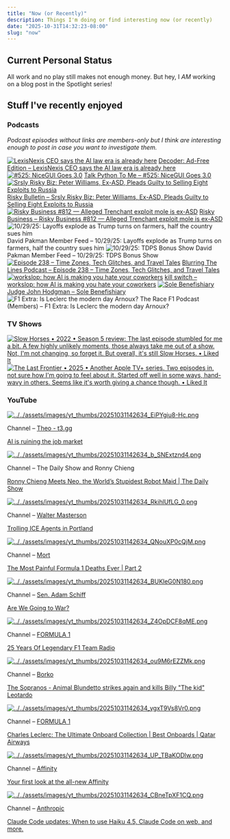 ```yaml
---
title: "Now (or Recently)"
description: Things I'm doing or find interesting now (or recently)
date: "2025-10-31T14:32:23-08:00"
slug: "now"
---
```


## Current Personal Status

All work and no play still makes not enough money. But hey, I *AM* working on a blog post in the Spotlight series!

## Stuff I've recently enjoyed

### Podcasts

*Podcast episodes without links are members-only but I think are interesting enough to post in case you want to investigate them.*
<div class="podcast-episodes">

[![LexisNexis CEO says the AI law era is already here](../../assets/images/oc_artwork/5816356232473643-209e499e-4eb3-4550-bac4-d0cc0e93be57.png)](https://overcast.fm/+BSp8fcfrCs) [Decoder: Ad-Free Edition – LexisNexis CEO says the AI law era is already here](https://overcast.fm/+BSp8fcfrCs)
[![#525: NiceGUI Goes 3.0](../../assets/images/oc_artwork/413709368225097-47de8fc0-fb84-4a06-a815-262857056693.png)](https://overcast.fm/+F4RDfu7Uk) [Talk Python To Me – #525: NiceGUI Goes 3.0](https://overcast.fm/+F4RDfu7Uk)
[![Srsly Risky Biz: Peter Williams, Ex-ASD, Pleads Guilty to Selling Eight Exploits to Russia](../../assets/images/oc_artwork/4031461515378955-1c82f8d9-9caa-46b1-9907-30add3685b83.png)](https://overcast.fm/+5Sl8eMwQs) [Risky Bulletin – Srsly Risky Biz: Peter Williams, Ex-ASD, Pleads Guilty to Selling Eight Exploits to Russia](https://overcast.fm/+5Sl8eMwQs)
[![Risky Business #812 — Alleged Trenchant exploit mole is ex-ASD](../../assets/images/oc_artwork/613329960657261-bc43a00e-8225-47d2-b735-a28b18273af0.png)](https://overcast.fm/+It0gJvYW0) [Risky Business – Risky Business #812 — Alleged Trenchant exploit mole is ex-ASD](https://overcast.fm/+It0gJvYW0)
![10/29/25: Layoffs explode as Trump turns on farmers, half the country sues him](../../assets/images/oc_artwork/5771694601369592-d8bb6315-7971-4a7e-80e8-a1491d474c74.png) David Pakman Member Feed – 10/29/25: Layoffs explode as Trump turns on farmers, half the country sues him
![10/29/25: TDPS Bonus Show](../../assets/images/oc_artwork/5771694906782803-dbbcc54a-6d5a-43f8-8f09-ab488439205e.png) David Pakman Member Feed – 10/29/25: TDPS Bonus Show
[![Episode 238 – Time Zones, Tech Glitches, and Travel Tales](../../assets/images/oc_artwork/470841386343498-dd50375f-87b0-4d3b-822e-f2bfcc2297c4.png)](https://overcast.fm/+GsOk2UHEo) [Blurring The Lines Podcast – Episode 238 – Time Zones, Tech Glitches, and Travel Tales](https://overcast.fm/+GsOk2UHEo)
[![workslop: how AI is making you hate your coworkers](../../assets/images/oc_artwork/3986961224267181-4ddb47de-0c93-40d2-9b33-5dd00614daaa.png)](https://overcast.fm/+4qHr-Bda0) [kill switch – workslop: how AI is making you hate your coworkers](https://overcast.fm/+4qHr-Bda0)
[![Sole Benefishiary](../../assets/images/oc_artwork/1698966169316834-1bc99e8c-a7b3-4658-830d-3ab97358a1e0.png)](https://overcast.fm/+YJM2MB7eI) [Judge John Hodgman – Sole Benefishiary](https://overcast.fm/+YJM2MB7eI)
![F1 Extra: Is Leclerc the modern day Arnoux?](../../assets/images/oc_artwork/5523677053659531-f3991c63-e6ef-4b1a-aa6c-21a8c52c836d.png) The Race F1 Podcast (Members) – F1 Extra: Is Leclerc the modern day Arnoux?

</div>

### TV Shows

[<span hidden>Slow Horses • 2022 • Season 5 review: The last episode stumbled for me a bit. A few highly unlikely moments, those always take me out of a show. Not, I'm not changing, so forget it. But overall, it's still Slow Horses. • Liked It</span>
![Slow Horses • 2022 • Season 5 review: The last episode stumbled for me a bit. A few highly unlikely moments, those always take me out of a show. Not, I'm not changing, so forget it. But overall, it's still Slow Horses. • Liked It](../../assets/images/posts/png-image4038ad32750-review-caf828be-d53f-475c-aa8b-64bdd3138075.png)](/images/posts/png-image4038ad32750-review-caf828be-d53f-475c-aa8b-64bdd3138075.jpg)
[<span hidden>The Last Frontier • 2025 • Another Apple TV+ series. Two episodes in, not sure how I'm going to feel about it. Started off well in some ways, hand-wavy in others. Seems like it's worth giving a chance though. • Liked It</span>
![The Last Frontier • 2025 • Another Apple TV+ series. Two episodes in, not sure how I'm going to feel about it. Started off well in some ways, hand-wavy in others. Seems like it's worth giving a chance though. • Liked It](../../assets/images/posts/png-image41b9a9fec20-review-7a31e41f-7f85-4844-9544-87b1d32b09d7.png)](/images/posts/png-image41b9a9fec20-review-7a31e41f-7f85-4844-9544-87b1d32b09d7.jpg)

### YouTube

<div class="yt-history">

<div class="yt-video">

[![../../assets/images/yt_thumbs/20251031142634_EiPYgiu8-Hc.png](../../assets/images/yt_thumbs/20251031142634_EiPYgiu8-Hc.png)](https://www.youtube.com/watch?v=EiPYgiu8-Hc&t=976s)<div><p class="yt-video-channel">Channel – [Theo - t3․gg](https://www.youtube.com/@t3dotgg)</p><p class="yt-video-title">
[AI is ruining the job market](https://www.youtube.com/watch?v=EiPYgiu8-Hc&t=976s)
</p></div>

</div>

<div class="yt-video">

[![../../assets/images/yt_thumbs/20251031142634_b_SNExtznd4.png](../../assets/images/yt_thumbs/20251031142634_b_SNExtznd4.png)](https://www.youtube.com/watch?v=b_SNExtznd4&t=75s)<div><p class="yt-video-channel">Channel – The Daily Show and Ronny Chieng</p><p class="yt-video-title">
[Ronny Chieng Meets Neo, the World’s Stupidest Robot Maid | The Daily Show](https://www.youtube.com/watch?v=b_SNExtznd4&t=75s)
</p></div>

</div>

<div class="yt-video">

[![../../assets/images/yt_thumbs/20251031142634_RkihlUfLG_0.png](../../assets/images/yt_thumbs/20251031142634_RkihlUfLG_0.png)](https://www.youtube.com/watch?v=RkihlUfLG_0)<div><p class="yt-video-channel">Channel – [Walter Masterson](https://www.youtube.com/@waltermasterson)</p><p class="yt-video-title">
[Trolling ICE Agents in Portland](https://www.youtube.com/watch?v=RkihlUfLG_0)
</p></div>

</div>

<div class="yt-video">

[![../../assets/images/yt_thumbs/20251031142634_QNouXP0cQjM.png](../../assets/images/yt_thumbs/20251031142634_QNouXP0cQjM.png)](https://www.youtube.com/watch?v=QNouXP0cQjM)<div><p class="yt-video-channel">Channel – [Mort](https://www.youtube.com/@mort.animation)</p><p class="yt-video-title">
[The Most Painful Formula 1 Deaths Ever | Part 2](https://www.youtube.com/watch?v=QNouXP0cQjM)
</p></div>

</div>

<div class="yt-video">

[![../../assets/images/yt_thumbs/20251031142634_BUKleG0N180.png](../../assets/images/yt_thumbs/20251031142634_BUKleG0N180.png)](https://www.youtube.com/watch?v=BUKleG0N180&t=86s)<div><p class="yt-video-channel">Channel – [Sen. Adam Schiff](https://www.youtube.com/@senadamschiff)</p><p class="yt-video-title">
[Are We Going to War?](https://www.youtube.com/watch?v=BUKleG0N180&t=86s)
</p></div>

</div>

<div class="yt-video">

[![../../assets/images/yt_thumbs/20251031142634_Z4OpDCF8qME.png](../../assets/images/yt_thumbs/20251031142634_Z4OpDCF8qME.png)](https://www.youtube.com/watch?v=Z4OpDCF8qME)<div><p class="yt-video-channel">Channel – [FORMULA 1](https://www.youtube.com/@Formula1)</p><p class="yt-video-title">
[25 Years Of Legendary F1 Team Radio](https://www.youtube.com/watch?v=Z4OpDCF8qME)
</p></div>

</div>

<div class="yt-video">

[![../../assets/images/yt_thumbs/20251031142634_ou9M6rEZZMk.png](../../assets/images/yt_thumbs/20251031142634_ou9M6rEZZMk.png)](https://www.youtube.com/watch?v=ou9M6rEZZMk)<div><p class="yt-video-channel">Channel – [Borko](https://www.youtube.com/@borko2.0)</p><p class="yt-video-title">
[The Sopranos - Animal Blundetto strikes again and kills Billy "The kid" Leotardo](https://www.youtube.com/watch?v=ou9M6rEZZMk)
</p></div>

</div>

<div class="yt-video">

[![../../assets/images/yt_thumbs/20251031142634_ygxT9Vs8Vr0.png](../../assets/images/yt_thumbs/20251031142634_ygxT9Vs8Vr0.png)](https://www.youtube.com/watch?v=ygxT9Vs8Vr0)<div><p class="yt-video-channel">Channel – [FORMULA 1](https://www.youtube.com/@Formula1)</p><p class="yt-video-title">
[Charles Leclerc: The Ultimate Onboard Collection | Best Onboards | Qatar Airways](https://www.youtube.com/watch?v=ygxT9Vs8Vr0)
</p></div>

</div>

<div class="yt-video">

[![../../assets/images/yt_thumbs/20251031142634_UP_TBaKODlw.png](../../assets/images/yt_thumbs/20251031142634_UP_TBaKODlw.png)](https://www.youtube.com/watch?v=UP_TBaKODlw&t=3s)<div><p class="yt-video-channel">Channel – [Affinity](https://www.youtube.com/@Affinity)</p><p class="yt-video-title">
[Your first look at the all-new Affinity](https://www.youtube.com/watch?v=UP_TBaKODlw&t=3s)
</p></div>

</div>

<div class="yt-video">

[![../../assets/images/yt_thumbs/20251031142634_CBneTpXF1CQ.png](../../assets/images/yt_thumbs/20251031142634_CBneTpXF1CQ.png)](https://www.youtube.com/watch?v=CBneTpXF1CQ)<div><p class="yt-video-channel">Channel – [Anthropic](https://www.youtube.com/@anthropic-ai)</p><p class="yt-video-title">
[Claude Code updates: When to use Haiku 4.5, Claude Code on web, and more.](https://www.youtube.com/watch?v=CBneTpXF1CQ)
</p></div>

</div>

</div>
